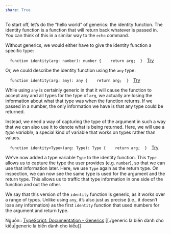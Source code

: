 ```yaml
---
share: True
---
```

To start off, let’s do the “hello world” of generics: the identity function. The identity function is a function that will return back whatever is passed in. You can think of this in a similar way to the `echo` command.

Without generics, we would either have to give the identity function a specific type:

`   function identity(arg: number): number {    return arg;  }   `[Try](https://www.typescriptlang.org/play/#code/GYVwdgxgLglg9mABDAJgUzLKBPAFAQwCcBzALkTBAFsAjNQgSnMtvsQG8AoRRQtKEISRFiAbk4BfIA)

Or, we could describe the identity function using the `any` type:

`   function identity(arg: any): any {    return arg;  }   `[Try](https://www.typescriptlang.org/play/#code/GYVwdgxgLglg9mABDAJgUzLKBPAFAQwCcBzALkXzGwEpzLtEBvAKEUULShEKSOIG5mAXyA)

While using `any` is certainly generic in that it will cause the function to accept any and all types for the type of `arg`, we actually are losing the information about what that type was when the function returns. If we passed in a number, the only information we have is that any type could be returned.

Instead, we need a way of capturing the type of the argument in such a way that we can also use it to denote what is being returned. Here, we will use a _type variable_, a special kind of variable that works on types rather than values.

`   function identity<Type>(arg: Type): Type {    return arg;  }   `[Try](https://www.typescriptlang.org/play/#code/GYVwdgxgLglg9mABDAJgUzLKBPAPAFWwAc0A+ACgEMAnAcwC5FCSBKR5tRAbwChFFqaKCGpIatANw8AvkA)

We’ve now added a type variable `Type` to the identity function. This `Type` allows us to capture the type the user provides (e.g. `number`), so that we can use that information later. Here, we use `Type` again as the return type. On inspection, we can now see the same type is used for the argument and the return type. This allows us to traffic that type information in one side of the function and out the other.

We say that this version of the `identity` function is generic, as it works over a range of types. Unlike using `any`, it’s also just as precise (i.e., it doesn’t lose any information) as the first `identity` function that used numbers for the argument and return type.

Nguồn:: [TypeScript: Documentation - Generics](https://www.typescriptlang.org/docs/handbook/2/generics.html)
[[./generic là biến dành cho kiểu|generic là biến dành cho kiểu]] 